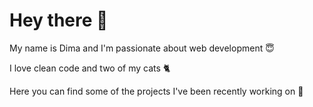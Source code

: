 <h1>Hey there 👋</h1>

My name is Dima and I'm passionate about web development 😇

I love clean code and two of my cats 🐈

Here you can find some of the projects I've been recently working on 🚀
